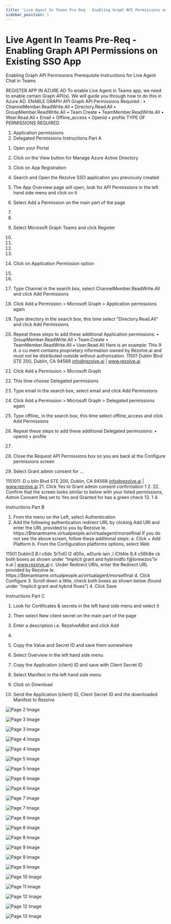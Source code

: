 ```yaml
---
title: 'Live Agent In Teams Pre Req   Enabling Graph API Permissions on Existing SSO App '
sidebar_position: 1
---
```



# Live Agent In Teams Pre-Req  - Enabling Graph API Permissions on Existing SSO App 



Enabling Graph API
Permissions
Prerequisite Instructions for Live Agent
Chat in Teams


REGISTER APP IN AZURE AD
To enable Live Agent in Teams app, we need to enable certain Graph API(s). We will guide you through how to do
this in Azure AD.
ENABLE GRAPH API
Graph API Permissions Required :
• ChannelMember.ReadWrite.All
• Directory.Read.All
• GroupMember.ReadWrite.All
• Team.Create
• TeamMember.ReadWrite.All
• Wser.Read.All
• Email
• Offline\_access
• Openid
• profile
TYPE OF PERMISSIONS REQUIRED
1) Application permissions
2) Delegated Permissions
Instructions Part A
1. Open your Portal
2. Click on the View button for Manage Azure Active Directory

3. Click on App Registration
4. Search and Open the Rezolve SSO application you previously created

5. The App Overview page will open, look for API Permissions in the left hand side menu and click on it
6. Select Add a Permission on the main part of the page
1.
2.
7. Select Microsoft Graph
Teams and click Register
3.
5.
6.
5.

8. Click on Application Permission option
7.
8.
16. Type Channel in the search box, select ChannelMember.ReadWrite.All and click Add Permissions
17. Click Add a Permission &gt; Microsoft Graph &gt; Application permissions again
18. Type directory in the search box, this time select "Directory.Read.All" and click Add Permissions
19. Repeat these steps to add these additional Application permissions:
• GroupMember.ReadWrite.All
• Team.Create
• TeamMember.ReadWrite.All
• User.Read.All
Here is an example:
This
9 d.
o cu ment contains proprietary information owned by Rezolve.ai and must not
be distributed outside without authorization.
11501 Dublin Blvd STE 200, Dublin, CA 94568 info@rezolve.ai | www.rezolve.ai
13. Click Add a Permission &gt; Microsoft Graph
14. This time choose Delegated permissions
15. Type email in the search box, select email and click Add Permissions
16. Click Add a Permission &gt; Microsoft Graph &gt; Delegated permissions again
17. Type offline\_ in the search box, this time select offline\_access and click Add Permissions
18. Repeat these steps to add these additional Delegated permissions:
• openid
• profile
10.
19. Close the Request API Permissions box so you are back at the Configure permissions screen
20. Select Grant admin consent for …

1151011 .D u blin Blvd STE 200, Dublin, CA 94568 info@rezolve.ai | www.rezolve.ai
21. Click Yes to Grant admin consent confirmation
1 2.
22. Confirm that the screen looks similar to below with your listed permissions, Admin Consent Req set to Yes
and Granted for has a green check
13.
1 4.

Instructions Part B
1. From the menu on the Left, select Authentication
2. Add the following authentication redirect URL by clicking Add URI and enter the URL provided to you by
Rezolve
Ie. https://$tenantname.virtualpeople.ai/virtualagent/morselfinal
If you do not see the above screen, follow these additional steps:
a. Click + Add Platform
b. From the Configuration platforms options, select Web

11501 Dublin3 B.l vSdc SrToEl l2 d00o, wDunb lain ,l iCttAle 9,4 c56h8e ck both boxes as shown under “Implicit grant and hybrinidfo f@lorewzos”lv e.ai | www.rezolve.ai
c. Under Redirect URIs, enter the Redirect URL provided by Rezolve
Ie. https://$tenantname.virtualpeople.ai/virtualagent/morselfinal
d. Click Configure
3. Scroll down a little, check both boxes as shown below (found under “Implicit grant and hybrid flows”)
4. Click Save

Instructions Part C
1. Look for Certificates & secrets in the left hand side menu and select it
2. Then select New client secret on the main part of the page

3. Enter a description i.e. RezolveAIBot and click Add
15.

5. Copy the Value and Secret ID and save them somewhere
6. Select Overview in the left hand side menu
7. Copy the Application (client) ID and save with Client Secret ID
8. Select Manifest in the left hand side menu
9. Click on Download


10. Send the Application (client) ID, Client Secret ID and the downloaded Manifest to Rezolve


![Page 2 Image](/img/reference/Graph%20API%20Guides/images/Live-Agent-In-Teams-Pre-Req----Enabling-Graph-API-Permissions-on-Existing-SSO-App-_page2_4.png)

![Page 3 Image](/img/reference/Graph%20API%20Guides/images/Live-Agent-In-Teams-Pre-Req----Enabling-Graph-API-Permissions-on-Existing-SSO-App-_page3_4.png)

![Page 3 Image](/img/reference/Graph%20API%20Guides/images/Live-Agent-In-Teams-Pre-Req----Enabling-Graph-API-Permissions-on-Existing-SSO-App-_page3_5.png)

![Page 4 Image](/img/reference/Graph%20API%20Guides/images/Live-Agent-In-Teams-Pre-Req----Enabling-Graph-API-Permissions-on-Existing-SSO-App-_page4_4.png)

![Page 4 Image](/img/reference/Graph%20API%20Guides/images/Live-Agent-In-Teams-Pre-Req----Enabling-Graph-API-Permissions-on-Existing-SSO-App-_page4_5.png)

![Page 5 Image](/img/reference/Graph%20API%20Guides/images/Live-Agent-In-Teams-Pre-Req----Enabling-Graph-API-Permissions-on-Existing-SSO-App-_page5_4.png)

![Page 5 Image](/img/reference/Graph%20API%20Guides/images/Live-Agent-In-Teams-Pre-Req----Enabling-Graph-API-Permissions-on-Existing-SSO-App-_page5_5.png)

![Page 6 Image](/img/reference/Graph%20API%20Guides/images/Live-Agent-In-Teams-Pre-Req----Enabling-Graph-API-Permissions-on-Existing-SSO-App-_page6_4.png)

![Page 6 Image](/img/reference/Graph%20API%20Guides/images/Live-Agent-In-Teams-Pre-Req----Enabling-Graph-API-Permissions-on-Existing-SSO-App-_page6_5.png)

![Page 7 Image](/img/reference/Graph%20API%20Guides/images/Live-Agent-In-Teams-Pre-Req----Enabling-Graph-API-Permissions-on-Existing-SSO-App-_page7_4.png)

![Page 7 Image](/img/reference/Graph%20API%20Guides/images/Live-Agent-In-Teams-Pre-Req----Enabling-Graph-API-Permissions-on-Existing-SSO-App-_page7_5.png)

![Page 8 Image](/img/reference/Graph%20API%20Guides/images/Live-Agent-In-Teams-Pre-Req----Enabling-Graph-API-Permissions-on-Existing-SSO-App-_page8_4.png)

![Page 8 Image](/img/reference/Graph%20API%20Guides/images/Live-Agent-In-Teams-Pre-Req----Enabling-Graph-API-Permissions-on-Existing-SSO-App-_page8_5.png)

![Page 8 Image](/img/reference/Graph%20API%20Guides/images/Live-Agent-In-Teams-Pre-Req----Enabling-Graph-API-Permissions-on-Existing-SSO-App-_page8_6.png)

![Page 9 Image](/img/reference/Graph%20API%20Guides/images/Live-Agent-In-Teams-Pre-Req----Enabling-Graph-API-Permissions-on-Existing-SSO-App-_page9_4.png)

![Page 9 Image](/img/reference/Graph%20API%20Guides/images/Live-Agent-In-Teams-Pre-Req----Enabling-Graph-API-Permissions-on-Existing-SSO-App-_page9_5.png)

![Page 9 Image](/img/reference/Graph%20API%20Guides/images/Live-Agent-In-Teams-Pre-Req----Enabling-Graph-API-Permissions-on-Existing-SSO-App-_page9_6.png)

![Page 10 Image](/img/reference/Graph%20API%20Guides/images/Live-Agent-In-Teams-Pre-Req----Enabling-Graph-API-Permissions-on-Existing-SSO-App-_page10_4.png)

![Page 11 Image](/img/reference/Graph%20API%20Guides/images/Live-Agent-In-Teams-Pre-Req----Enabling-Graph-API-Permissions-on-Existing-SSO-App-_page11_4.png)

![Page 12 Image](/img/reference/Graph%20API%20Guides/images/Live-Agent-In-Teams-Pre-Req----Enabling-Graph-API-Permissions-on-Existing-SSO-App-_page12_4.png)

![Page 12 Image](/img/reference/Graph%20API%20Guides/images/Live-Agent-In-Teams-Pre-Req----Enabling-Graph-API-Permissions-on-Existing-SSO-App-_page12_5.png)

![Page 13 Image](/img/reference/Graph%20API%20Guides/images/Live-Agent-In-Teams-Pre-Req----Enabling-Graph-API-Permissions-on-Existing-SSO-App-_page13_4.png)